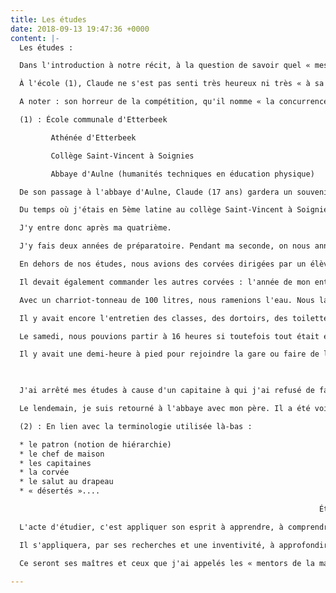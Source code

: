 ```yaml
---
title: Les études
date: 2018-09-13 19:47:36 +0000
content: |-
  Les études :

  Dans l'introduction à notre récit, à la question de savoir quel « message »Claude voulait-il transmettre aux jeunes générations, il y a, entre autre, « s'intéresser aux études », celle de l'école et, surtout, celle de la vie.

  À l'école (1), Claude ne s'est pas senti très heureux ni très « à sa place ». Les raisons de ce manque de goût, d'intérêt pour l'apprentissage purement scolaire sont d'ordre familial et personnel. Elles ont été évoquées comme un regret toujours présent (et ce, malgré les belles réussites futures) mais relèvent de la sphère privée...

  A noter : son horreur de la compétition, qu'il nomme « la concurrence »...

  (1) : École communale d'Etterbeek

         Athénée d'Etterbeek

         Collège Saint-Vincent à Soignies

         Abbaye d'Aulne (humanités techniques en éducation physique)

  De son passage à l'abbaye d'Aulne, Claude (17 ans) gardera un souvenir marquant. Cet institut de haute réputation fonctionne selon un système très particulier, que l'on pourrait qualifier de « militrice » (2). Le témoignage qu'en donne Claude à travers ces quelques notes décrit des pratiques d'une époque révolue (en Belgique en tout cas) que nos jeunes enfants ne pourraient même pas imaginer !

  Du temps où j'étais en 5ème latine au collège Saint-Vincent à Soignies, le professeur de gymnastique m'a conseillé de terminer mes moyennes et d'entrer en préparatoire (1 ou 2 ans) pour les études de professeur de gymnastique à l'abbaye.

  J'y entre donc après ma quatrième.

  J'y fais deux années de préparatoire. Pendant ma seconde, on nous annonce qu'il faudra faire une troisième année. C'est très décourageant vu le régime qu'on nous imposait... !

  En dehors de nos études, nous avions des corvées dirigées par un élève de première régence, « le capitaine », responsable de la régie de toute la journée de 75 élèves. Il devait s'occuper du lever, diriger la gymnastique matinale, et, en ce qui concernait les repas, dresser les tables avec son équipe, couper les pains et faire la vaisselle.

  Il devait également commander les autres corvées : l'année de mon entrée, il n'y avait pas d'eau courante. Nous devions alors aller plusieurs fois par jour à une distance de 500 mètres où il y avait une pompe.

  Avec un charriot-tonneau de 100 litres, nous ramenions l'eau. Nous la montions au premier étage pour la verser avec des seaux dans un fût relié à la cuisine de l'école.

  Il y avait encore l'entretien des classes, des dortoirs, des toilettes « à pédales », de la salle de gymnastique...

  Le samedi, nous pouvions partir à 16 heures si toutefois tout était en ordre... !

  Il y avait une demi-heure à pied pour rejoindre la gare ou faire de l'auto-stop pour rentrer directement à la maison.

                                                                           32

  J'ai arrêté mes études à cause d'un capitaine à qui j'ai refusé de faire une corvée parce que j'avais déjà des activités pour la communauté. Il m'a alors fait supprimer mon week-end...et moi, j'ai déserté... !

  Le lendemain, je suis retourné à l'abbaye avec mon père. Il a été voir le Patron seul. Après un long moment,il est revenu en me disant : « Va chercher toutes tes affaires, l'école, c'est fini pour toi. Tu as quinze jours pour trouver du travail, mais pas au Lavoir ! ».

  (2) : En lien avec la terminologie utilisée là-bas :

  * le patron (notion de hiérarchie)
  * le chef de maison 
  * les capitaines
  * la corvée
  * le salut au drapeau
  * « désertés »....

                                                                     Étudier, ce sera pourtant ce à quoi Claude s'appliquera tout au long de sa vie professionnelle.

  L'acte d'étudier, c'est appliquer son esprit à apprendre, à comprendre, à connaître.

  Il s'appliquera, par ses recherches et une inventivité, à approfondir les différents domaines d'activités auxquels il sera confronté. Jusqu'à ces rencontres et ces échanges de haut niveau avec des professeurs d'Université.

  Ce seront ses maîtres et ceux que j'ai appelés les « mentors de la maturité ». 

---
```

